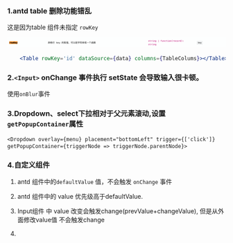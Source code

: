 ### 1.antd table 删除功能错乱

这是因为table 组件未指定 `rowKey`

![image-20220623162616305](../../../image/image-20220623162616305.png)

```jsx
    <Table rowKey='id' dataSource={data} columns={TableColums}></Table>
```

### 2.`<Input>` onChange 事件执行 setState 会导致输入很卡顿。

使用`onBlur`事件

### 3.Dropdown、select下拉相对于父元素滚动,设置`getPopupContainer`属性

```react
<Dropdown overlay={menu} placement="bottomLeft" trigger={['click']} getPopupContainer={triggerNode => triggerNode.parentNode}>
```

### 4.自定义组件

1. antd 组件中的`defaultValue` 值，不会触发 `onChange` 事件 

2. antd 组件中的 value 优先级高于defaultValue.
3. Input组件 中 value 改变会触发change(prevValue+changeValue), 但是从外面修改value值 不会触发change

5.
